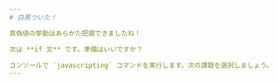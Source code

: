 ```yaml
---
# 白黒ついた！

真偽値の挙動はあらかた把握できましたね！

次は **if 文** です。準備はいいですか？

コンソールで `javascripting` コマンドを実行します。次の課題を選択しましょう。
---
```

